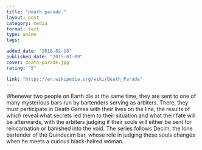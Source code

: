 ```yaml
---
title: "death parade."
layout: post
category: media
format: text
type: anime
tags: 

added_date: "2016-02-18"
published_date: "2015-01-09"
cover: death-parade.jpg
rating: "5"

link: "https://en.wikipedia.org/wiki/Death_Parade"
---
```


Whenever two people on Earth die at the same time, they are sent to one of many
mysterious bars run by bartenders serving as arbiters. There, they must
participate in Death Games with their lives on the line, the results of which
reveal what secrets led them to their situation and what their fate will be
afterwards, with the arbiters judging if their souls will either be sent for
reincarnation or banished into the void. The series follows Decim, the lone
bartender of the Quindecim bar, whose role in judging these souls changes when
he meets a curious black-haired woman.  
